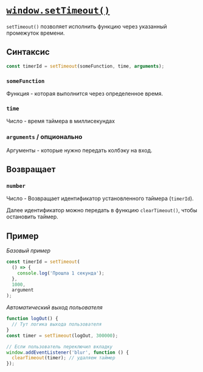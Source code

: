 # [`window.setTimeout()`](../index.md)

`setTimeout()` позволяет исполнить функцию через указанный промежуток времени.

## Синтаксис

```js
const timerId = setTimeout(someFunction, time, arguments);
```

### `someFunction`

Функция - которая выполнится через определенное время.

### `time`

Число - время таймера в миллисекундах

### `arguments` / опционально

Aргументы - которые нужно передать колбэку на вход.

## Возвращает

### `number`

Число - Возвращает идентификатор установленного таймера (`timerId`).

Далее идентификатор можно передать в функцию `clearTimeout()`, чтобы остановить таймер.

## Пример

_Базовый пример_

```js
const timerId = setTimeout(
  () => {
    console.log('Прошла 1 секунда');
  },
  1000,
  argument
);
```

_Aвтоматический выход польователя_

```js
function logOut() {
  // Тут логика выхода пользователя
}
const timer = setTimeout(logOut, 300000);

// Если пользователь переключил вкладку
window.addEventListener('blur', function () {
  clearTimeout(timer); // удаляем таймер
});
```
